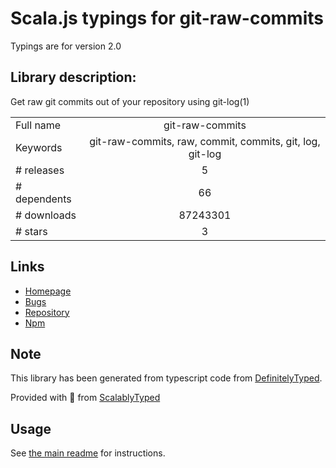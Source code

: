 
# Scala.js typings for git-raw-commits

Typings are for version 2.0

## Library description:
Get raw git commits out of your repository using git-log(1)

|                    |                 |
| ------------------ | :-------------: |
| Full name          | git-raw-commits |
| Keywords           | git-raw-commits, raw, commit, commits, git, log, git-log |
| # releases         | 5 |
| # dependents       | 66 |
| # downloads        | 87243301 |
| # stars            | 3 |

## Links
- [Homepage](https://github.com/conventional-changelog/conventional-changelog/tree/master/packages/git-raw-commits#readme)
- [Bugs](https://github.com/conventional-changelog/conventional-changelog/issues)
- [Repository](https://github.com/conventional-changelog/conventional-changelog)
- [Npm](https://www.npmjs.com/package/git-raw-commits)
    


## Note
This library has been generated from typescript code from [DefinitelyTyped](https://definitelytyped.org).

Provided with :purple_heart: from [ScalablyTyped](https://github.com/oyvindberg/ScalablyTyped)

## Usage
See [the main readme](../../readme.md) for instructions.



